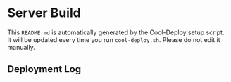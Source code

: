# Server Build

This `README.md` is automatically generated by the Cool-Deploy setup script. It will be updated every time you run `cool-deploy.sh`. Please do not edit it manually.

## Deployment Log

